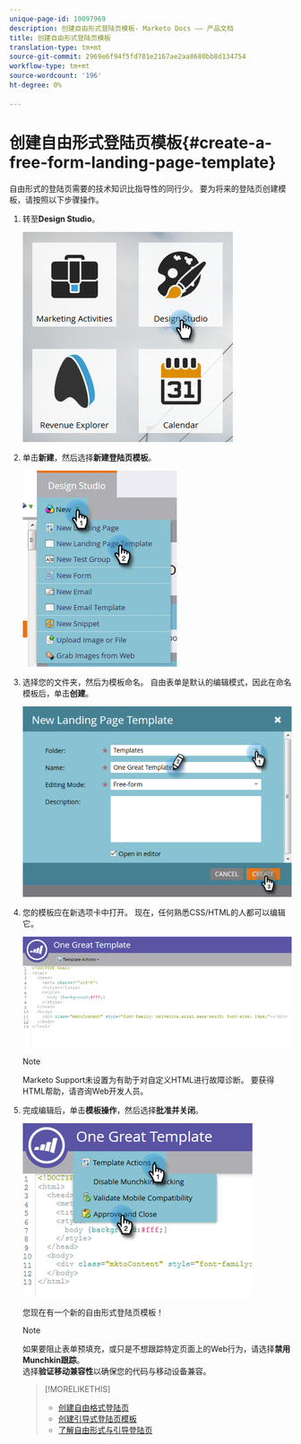 ```yaml
---
unique-page-id: 10097969
description: 创建自由形式登陆页模板- Marketo Docs —— 产品文档
title: 创建自由形式登陆页模板
translation-type: tm+mt
source-git-commit: 2969e6f94f5fd781e2167ae2aa8680bb8d134754
workflow-type: tm+mt
source-wordcount: '196'
ht-degree: 0%

---
```



# 创建自由形式登陆页模板{#create-a-free-form-landing-page-template}

自由形式的登陆页需要的技术知识比指导性的同行少。 要为将来的登陆页创建模板，请按照以下步骤操作。

1. 转至&#x200B;**Design Studio**。

   ![](assets/one.png)

1. 单击&#x200B;**新建**，然后选择&#x200B;**新建登陆页模板**。

   ![](assets/two.png)

1. 选择您的文件夹，然后为模板命名。 自由表单是默认的编辑模式，因此在命名模板后，单击&#x200B;**创建**。

   ![](assets/three.png)

1. 您的模板应在新选项卡中打开。 现在，任何熟悉CSS/HTML的人都可以编辑它。

   ![](assets/four.png)

   >[!NOTE]
   >
   >Marketo Support未设置为有助于对自定义HTML进行故障诊断。 要获得HTML帮助，请咨询Web开发人员。

1. 完成编辑后，单击&#x200B;**模板操作**，然后选择&#x200B;**批准并关闭**。

   ![](assets/five.png)

   您现在有一个新的自由形式登陆页模板！

   >[!NOTE]
   >
   >如果要阻止表单预填充，或只是不想跟踪特定页面上的Web行为，请选择&#x200B;**禁用Munchkin跟踪**。\
   >选择&#x200B;**验证移动兼容性**&#x200B;以确保您的代码与移动设备兼容。

   >[!MORELIKETHIS]
   >
   >* [创建自由格式登陆页](/help/marketo/product-docs/demand-generation/landing-pages/free-form-landing-pages/create-a-free-form-landing-page.md)
   >* [创建引导式登陆页模板](/help/marketo/product-docs/demand-generation/landing-pages/landing-page-templates/create-a-guided-landing-page-template.md)
   >* [了解自由形式与引导登陆页](/help/marketo/product-docs/demand-generation/landing-pages/understanding-landing-pages/understanding-free-form-vs-guided-landing-pages.md)

